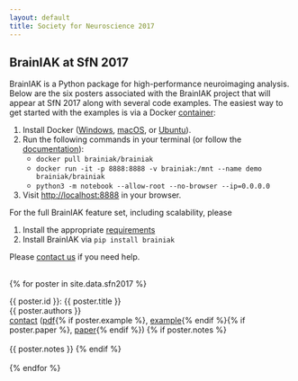 ```yaml
---
layout: default
title: Society for Neuroscience 2017
---
```


<section>

<div class='content-section-a'>

<div class='container'>

<h2 class='section-heading'>BrainIAK at SfN 2017</h2>
<div class='row text'>
<div class='col-lg-6'>
BrainIAK is a Python package for high-performance neuroimaging analysis. Below are the six posters associated with the BrainIAK project that will appear at SfN 2017 along with several code examples.
The easiest way to get started with the examples is via a Docker <a href='https://www.docker.com/what-container'>container</a>:
<ol>
   <li>Install Docker (<a href='https://www.docker.com/docker-windows#availability'>Windows</a>, <a href='https://www.docker.com/docker-mac#availability'>macOS</a>, or <a href='https://www.docker.com/docker-ubuntu#availability'>Ubuntu</a>).</li>
   <li>Run the following commands in your terminal (or follow the <a href='/docs/#docker'>documentation</a>):
   <ul>
     <li><code>docker pull brainiak/brainiak</code></li>
     <li><code>docker run -it -p 8888:8888 -v brainiak:/mnt --name demo brainiak/brainiak</code></li>
     <li><code>python3 -m notebook --allow-root --no-browser --ip=0.0.0.0</code></li>
   </ul>
   </li>
   <li>Visit <a href='http://localhost:8888'>http://localhost:8888</a> in your browser.</li>
</ol>

For the full BrainIAK feature set, including scalability, please
<ol>
   <li>Install the appropriate <a href='http://brainiak.org/docs/#requirements'>requirements</a></li>
   <li>Install BrainIAK via <code>pip install brainiak</code></li>
</ol>
Please <a href='http://brainiak.org/docs/#support'>contact us</a> if you need help.
<br><br>
</div>
</div>

{% for poster in site.data.sfn2017 %}
<div class='row'>
<div class='col-lg-6'>
{{ poster.id }}: {{ poster.title }}
<div class='text'>
{{ poster.authors }} <br>
<a href='mailto:{{ poster.contact }}?subject=SfN%202017%20poster'>contact</a>
(<a href='/sfn2017/{{ poster.pdf }}'>pdf</a>{% if poster.example %}, <a href='{{ poster.example }}'>example</a>{% endif %}{% if poster.paper %}, <a href='{{ poster.paper }}'>paper</a>{% endif %})
{% if poster.notes %} <br><br>{{ poster.notes }} {% endif %}
</div>
</div>
</div>
<br>
{% endfor %}
</div>
</div>

</section>
